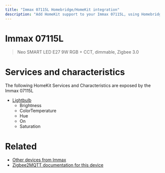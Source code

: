 ```yaml
---
title: "Immax 07115L Homebridge/HomeKit integration"
description: "Add HomeKit support to your Immax 07115L, using Homebridge, Zigbee2MQTT and homebridge-z2m."
---
```

<!---
This file has been GENERATED using src/docgen/docgen.ts
DO NOT EDIT THIS FILE MANUALLY!
-->
# Immax 07115L
> Neo SMART LED E27 9W RGB + CCT, dimmable, Zigbee 3.0


# Services and characteristics
The following HomeKit Services and Characteristics are exposed by
the Immax 07115L

* [Lightbulb](../../light.md)
  * Brightness
  * ColorTemperature
  * Hue
  * On
  * Saturation


# Related
* [Other devices from Immax](../index.md#immax)
* [Zigbee2MQTT documentation for this device](https://www.zigbee2mqtt.io/devices/07115L.html)